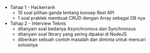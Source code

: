 - Tahap 1 - Hackerrank
	- 10 soal pilihan ganda tentang konsep Rest API
	- 1 soal praktek membuat CRUD dengan Array sebagai DB nya
- Tahap 2 - Interview Teknis
	- ditanyain soal bedanya Asynchronous dan Synchronous
	- ditanyain soal library yang sering dipakai di NodeJS
	- diberikan sebuah contoh masalah dan diminta untuk mencari solusinya